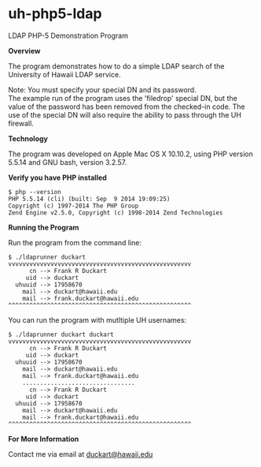 uh-php5-ldap
===========

LDAP PHP-5 Demonstration Program

**Overview**

The program demonstrates how to do a simple LDAP search
of the University of Hawaii LDAP service. 

Note: You must specify your special DN and its password.<br/>
The example run of the program uses the 'filedrop' special DN,
but the value of the password has been removed from the 
checked-in code. The use of the special DN will also require 
the ability to pass through the UH firewall.

**Technology**

The program was developed on Apple Mac OS X 10.10.2,
using PHP version 5.5.14 and GNU bash, version 3.2.57.

**Verify you have PHP installed**

	$ php --version
	PHP 5.5.14 (cli) (built: Sep  9 2014 19:09:25) 
	Copyright (c) 1997-2014 The PHP Group
	Zend Engine v2.5.0, Copyright (c) 1998-2014 Zend Technologies


**Running the Program**

Run the program from the command line: 

    $ ./ldaprunner duckart
	vvvvvvvvvvvvvvvvvvvvvvvvvvvvvvvvvvvvvvvvvvvvvvvvvvvv
          cn --> Frank R Duckart
         uid --> duckart
      uhuuid --> 17958670
        mail --> duckart@hawaii.edu
        mail --> frank.duckart@hawaii.edu
    ^^^^^^^^^^^^^^^^^^^^^^^^^^^^^^^^^^^^^^^^^^^^^^^^^^^^

You can run the program with mutltiple UH usernames: </br>

    $ ./ldaprunner duckart duckart
	vvvvvvvvvvvvvvvvvvvvvvvvvvvvvvvvvvvvvvvvvvvvvvvvvvvv
          cn --> Frank R Duckart
         uid --> duckart
      uhuuid --> 17958670
        mail --> duckart@hawaii.edu
        mail --> frank.duckart@hawaii.edu
    	................................
          cn --> Frank R Duckart
         uid --> duckart
      uhuuid --> 17958670
        mail --> duckart@hawaii.edu
        mail --> frank.duckart@hawaii.edu
	^^^^^^^^^^^^^^^^^^^^^^^^^^^^^^^^^^^^^^^^^^^^^^^^^^^^

**For More Information**

Contact me via email at duckart@hawaii.edu

